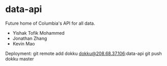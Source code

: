 # data-api

Future home of Columbia's API for all data.

- Yishak Tofik Mohammed
- Jonathan Zhang
- Kevin Mao

Deployment:
git remote add dokku dokku@208.68.37.106:data-api
git push dokku master
